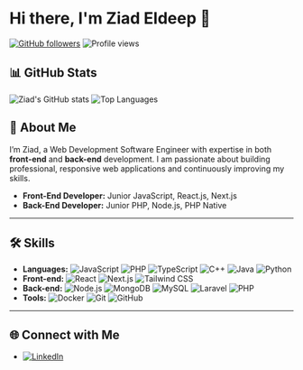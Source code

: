 # Hi there, I'm Ziad Eldeep 👋

[![GitHub followers](https://img.shields.io/github/followers/ZiadEldeep?label=Followers&style=social)](https://github.com/ZiadEldeep)
![Profile views](https://komarev.com/ghpvc/?username=ZiadEldeep&label=Profile%20views&color=0e75b6&style=flat)

## 📊 GitHub Stats
![Ziad's GitHub stats](https://github-readme-stats.vercel.app/api?username=ZiadEldeep&show_icons=true&theme=radical)
![Top Languages](https://github-readme-stats.vercel.app/api/top-langs/?username=ZiadEldeep&layout=compact&theme=radical)
## 🚀 About Me
I’m Ziad, a Web Development Software Engineer with expertise in both **front-end** and **back-end** development. I am passionate about building professional, responsive web applications and continuously improving my skills.

- **Front-End Developer:** Junior JavaScript, React.js, Next.js
- **Back-End Developer:** Junior PHP, Node.js, PHP Native

---

## 🛠️ Skills
- **Languages:** ![JavaScript](https://img.shields.io/badge/-JavaScript-yellow?logo=javascript) ![PHP](https://img.shields.io/badge/-PHP-blue?logo=php) ![TypeScript](https://img.shields.io/badge/-TypeScript-blue?logo=typescript) ![C++](https://img.shields.io/badge/-C++-00599C?logo=c%2B%2B) ![Java](https://img.shields.io/badge/-Java-red?logo=java) ![Python](https://img.shields.io/badge/-Python-blue?logo=python)
- **Front-end:** ![React](https://img.shields.io/badge/-React-blue?logo=react) ![Next.js](https://img.shields.io/badge/-Next.js-black?logo=nextdotjs) ![Tailwind CSS](https://img.shields.io/badge/-Tailwind%20CSS-38B2AC?logo=tailwindcss)
- **Back-end:** ![Node.js](https://img.shields.io/badge/-Node.js-green?logo=node.js) ![MongoDB](https://img.shields.io/badge/-MongoDB-green?logo=mongodb) ![MySQL](https://img.shields.io/badge/-MySQL-blue?logo=mysql) ![Laravel](https://img.shields.io/badge/-Laravel-red?logo=laravel) ![PHP](https://img.shields.io/badge/-PHP-blue?logo=php)
- **Tools:** ![Docker](https://img.shields.io/badge/-Docker-blue?logo=docker) ![Git](https://img.shields.io/badge/-Git-orange?logo=git) ![GitHub](https://img.shields.io/badge/-GitHub-lightgrey?logo=github)

---



## 🌐 Connect with Me
- [![LinkedIn](https://img.shields.io/badge/-LinkedIn-blue?logo=linkedin)](https://www.linkedin.com/in/ziad-eldeep-21914a216/)
